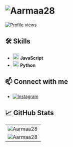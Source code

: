 # <img src="https://readme-typing-svg.herokuapp.com?font=Roboto&color=%2332CD32&size=30&lines=Hello%2C+I'm+Aarmaa28!+%F0%9F%91%8B" alt="Aarmaa28" />

![Profile views](https://komarev.com/ghpvc/?username=Aarmaa28)

## 🛠 Skills

- <img src="https://img.icons8.com/color/48/000000/javascript.png" alt="JavaScript" width="20" height="20"/> **JavaScript**
- <img src="https://img.icons8.com/color/48/000000/python.png" alt="Python" width="20" height="20"/> **Python**

## 📫 Connect with me

- [![Instagram](https://img.shields.io/badge/Instagram-%23E4405F.svg?style=for-the-badge&logo=instagram&logoColor=white)](https://www.instagram.com/aarmaa_28)

## 📈 GitHub Stats

<table>
  <tr>
    <td><img align="left" src="https://github-readme-stats-one-bice.vercel.app/api?username=Aarmaa28&show_icons=true&theme=radical&include_all_commits=true&count_private=true&hide_border=true&show=reviews,discussions_started,discussions_answered,prs_merged,prs_merged_percentage&role=OWNER,ORGANIZATION_MEMBER,COLLABORATOR" alt="Aarmaa28" /></td>
  </tr>
  <tr>
    <td><img align="center" src="https://github-readme-stats.vercel.app/api/top-langs?username=Aarmaa28&show_icons=true&locale=en&theme=radical&hide_border=true&hide_progress=true&size_weight=0.5&count_weight=0.5" alt="Aarmaa28" /></td>
  </tr>
</table>
